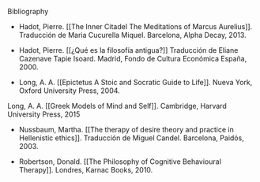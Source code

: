 Bibliography

- Hadot, Pierre. [[The Inner Citadel The Meditations of Marcus Aurelius]]. Traducción de Maria Cucurella Miquel. Barcelona, Alpha Decay, 2013.

- Hadot, Pierre. [[¿Qué es la filosofía antigua?]] Traducción de Eliane Cazenave Tapie Isoard. Madrid, Fondo de Cultura Económica España, 2000.

- Long, A. A. [[Epictetus A Stoic and Socratic Guide to Life]]. Nueva York, Oxford University Press, 2004.

Long, A. A. [[Greek Models of Mind and Self]]. Cambridge, Harvard University Press, 2015

- Nussbaum, Martha. [[The therapy of desire theory and practice in Hellenistic ethics]]. Traducción de Miguel Candel. Barcelona, Paidós, 2003.

- Robertson, Donald. [[The Philosophy of Cognitive Behavioural Therapy]]. Londres, Karnac Books, 2010.